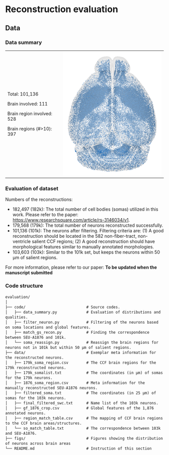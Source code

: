 # Reconstruction evaluation
## Data
### Data summary
<div align="center">
   <table frame=void border=0 cellspacing=1>
      <tr>
         <td>
            <p>Total: 101,136</p>
            <p>Brain involved: 111</p>
            <p>Brain region involved: 528</p>
            <p>Brain regions (#>10): 397</p>
         </td>
         <td>
            <img src="https://github.com/SEU-ALLEN-codebase/BrainParcellation/blob/main/evaluation/figs/soma.png" width=350>
         </td>
      </tr>
   </table>
</div>


### Evaluation of dataset
Numbers of the reconstructions:
- 182,497 (182k): The total number of cell bodies (somas) utilized in this work. Please refer to the paper: https://www.researchsquare.com/article/rs-3146034/v1.
- 179,568 (179k): The total number of neurons reconstructed successfully.
- 101,136 (101k): The neurons after filtering. Filtering criteria are: (1) A good reconstruction should be located in the 582 non-fiber-tract, non-ventricle salient CCF regions; (2) A good reconstruction should have morphological features similar to manually annotated morphologies.
- 103,603 (103k): Similar to the 101k set, but keeps the neurons within 50 μm of salient regions.

For more information, please refer to our paper: **To be updated when the manuscript submitted**

### Code structure
```
evaluation/
│
├── code/                           # Source codes.
│   ├── data_summary.py             # Evaluation of distributions and qualities.
│   ├── filter_neuron.py            # Filtering of the neurons based on soma locations and global features.
│   ├── match_gs_recon.py           # Finding the correspondence between SEU-A1876 and 101k.
│   └── soma_reassign.py            # Reassign the brain regions for neurons not in 101k but within 50 μm of salient regions.
├── data/                           # Exemplar meta information for the reconstructed neurons.
│   ├── 179k_soma_region.csv        # The CCF brain regions for the 179k reconstructed neurons.
│   ├── 179k_somalist.txt           # The coordinates (in μm) of somas for the 179k neurons.
│   ├── 1876_soma_region.csv        # Meta information for the manually reconstructed SEU-A1876 neurons.
│   ├── filtered_soma.txt           # The coordinates (in 25 μm) of somas for the 103k neurons.
│   ├── final_filtered_swc.txt      # Name list of the 103k neurons.
│   ├── gf_1876_crop.csv            # Global features of the 1,876 annotated neurons.
│   ├── region_match_table.csv      # The mapping of CCF brain regions to the CCF brain areas/structures.
│   └── so_match_table.txt          # The correspondence between 103k and SEU-A1876.
├── figs/                           # Figures showing the distribution of neurons across brain areas
└── README.md                       # Instruction of this section
```




